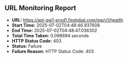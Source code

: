 ## URL Monitoring Report

- **URL:** https://api-gw1-prod1.fisglobal.com/gw/v1/health
- **Start Time:** 2025-07-02T04:48:46.937608
- **End Time:** 2025-07-02T04:48:47.036302
- **Total Time Taken:** 0.098694 seconds
- **HTTP Status Code:** 403
- **Status:** Failure
- **Failure Reason:** HTTP Status Code: 403
